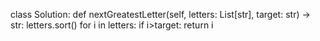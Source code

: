 class Solution:
def nextGreatestLetter(self, letters: List[str], target: str) -> str:
letters.sort()
for i in letters:
if i>target:
return i